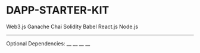 # DAPP-STARTER-KIT


Web3.js
Ganache
Chai
Solidity
Babel
React.js
Node.js


____________


Optional Dependencies:
__
__
__
__
